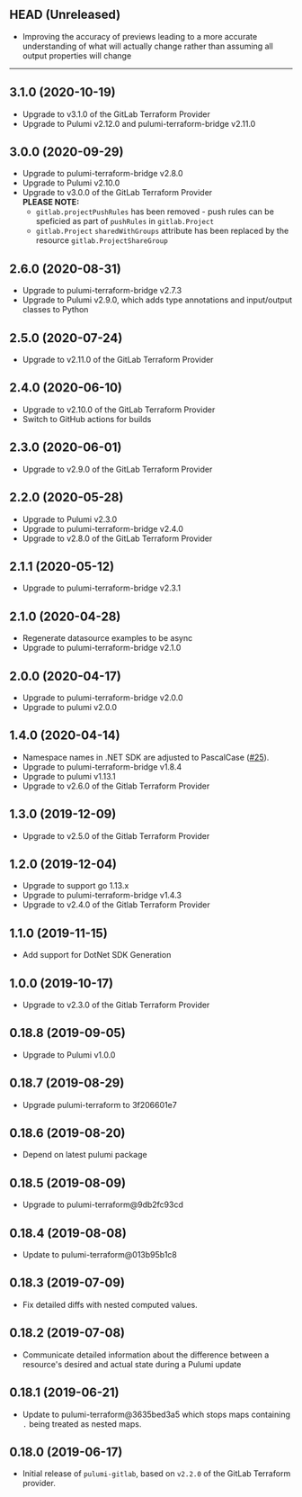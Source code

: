 ## HEAD (Unreleased)
* Improving the accuracy of previews leading to a more accurate understanding of what will actually change rather than assuming all output properties will change

---

## 3.1.0 (2020-10-19)
* Upgrade to v3.1.0 of the GitLab Terraform Provider  
* Upgrade to Pulumi v2.12.0 and pulumi-terraform-bridge v2.11.0

## 3.0.0 (2020-09-29)
* Upgrade to pulumi-terraform-bridge v2.8.0
* Upgrade to Pulumi v2.10.0
* Upgrade to v3.0.0 of the GitLab Terraform Provider  
  **PLEASE NOTE:**  
  * `gitlab.projectPushRules` has been removed - push rules can be speficied as part of `pushRules` in `gitlab.Project`  
  * `gitlab.Project` `sharedWithGroups` attribute has been replaced by the resource `gitlab.ProjectShareGroup`  

## 2.6.0 (2020-08-31)
* Upgrade to pulumi-terraform-bridge v2.7.3
* Upgrade to Pulumi v2.9.0, which adds type annotations and input/output classes to Python

## 2.5.0 (2020-07-24)
* Upgrade to v2.11.0 of the GitLab Terraform Provider

## 2.4.0 (2020-06-10)
* Upgrade to v2.10.0 of the GitLab Terraform Provider
* Switch to GitHub actions for builds

## 2.3.0 (2020-06-01)
* Upgrade to v2.9.0 of the GitLab Terraform Provider

## 2.2.0 (2020-05-28)
* Upgrade to Pulumi v2.3.0
* Upgrade to pulumi-terraform-bridge v2.4.0
* Upgrade to v2.8.0 of the GitLab Terraform Provider

## 2.1.1 (2020-05-12)
* Upgrade to pulumi-terraform-bridge v2.3.1

## 2.1.0 (2020-04-28)
* Regenerate datasource examples to be async
* Upgrade to pulumi-terraform-bridge v2.1.0

## 2.0.0 (2020-04-17)
* Upgrade to pulumi-terraform-bridge v2.0.0
* Upgrade to pulumi v2.0.0

## 1.4.0 (2020-04-14)
* Namespace names in .NET SDK are adjusted to PascalCase
([#25](https://github.com/pulumi/pulumi-gitlab/pull/25)).
* Upgrade to pulumi-terraform-bridge v1.8.4
* Upgrade to pulumi v1.13.1
* Upgrade to v2.6.0 of the Gitlab Terraform Provider

## 1.3.0 (2019-12-09)
* Upgrade to v2.5.0 of the Gitlab Terraform Provider

## 1.2.0 (2019-12-04)
* Upgrade to support go 1.13.x
* Upgrade to pulumi-terraform-bridge v1.4.3
* Upgrade to v2.4.0 of the Gitlab Terraform Provider

## 1.1.0 (2019-11-15)
* Add support for DotNet SDK Generation

## 1.0.0 (2019-10-17)
* Upgrade to v2.3.0 of the Gitlab Terraform Provider

## 0.18.8 (2019-09-05)
* Upgrade to Pulumi v1.0.0

## 0.18.7 (2019-08-29)
* Upgrade pulumi-terraform to 3f206601e7

## 0.18.6 (2019-08-20)
* Depend on latest pulumi package

## 0.18.5 (2019-08-09)
* Upgrade to pulumi-terraform@9db2fc93cd

## 0.18.4 (2019-08-08)
* Update to pulumi-terraform@013b95b1c8

## 0.18.3 (2019-07-09)
* Fix detailed diffs with nested computed values.

## 0.18.2 (2019-07-08)
* Communicate detailed information about the difference between a resource's desired and actual state during a Pulumi update

## 0.18.1 (2019-06-21)
* Update to pulumi-terraform@3635bed3a5 which stops maps containing `.` being treated as nested maps.

## 0.18.0 (2019-06-17)
* Initial release of `pulumi-gitlab`, based on `v2.2.0` of the GitLab Terraform provider.
